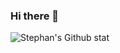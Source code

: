 ### Hi there 👋

![Stephan's Github stat](https://github-readme-stats.vercel.app/api?username=ret7020&show_icons=true&theme=dracula)
